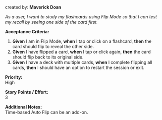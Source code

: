 created by: **Maverick Doan**

_As a user, I want to study my flashcards using Flip Mode so that I can test my recall by seeing one side of the card first._

**Acceptance Criteria:**

1. **Given** I am in Flip Mode, **when** I tap or click on a flashcard, **then** the card should flip to reveal the other side.
2. **Given** I have flipped a card, **when** I tap or click again, **then** the card should flip back to its original side.
3. **Given** I have a deck with multiple cards, **when** I complete flipping all cards, **then** I should have an option to restart the session or exit.

**Priority:**  
High

**Story Points / Effort:**  
3

**Additional Notes:**  
Time-based Auto Flip can be an add-on.